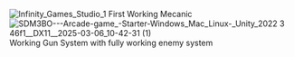 ![Infinity_Games_Studio_1](https://github.com/user-attachments/assets/e5d35c89-5320-4628-9fc0-bf9ae464b990)
First Working Mecanic
![SDM3BO---Arcade-game_-_Starter_-_Windows_Mac_Linux_-_Unity_2022 3 46f1__DX11__2025-03-06_10-42-31 (1)](https://github.com/user-attachments/assets/5412182b-cb55-4231-94f4-b09b5ad6b798)
Working Gun System with fully working enemy system
